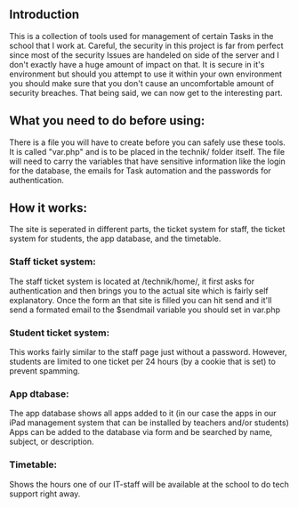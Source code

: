 ## Introduction 
This is a collection of tools used for management of certain Tasks in the school that I work at.
Careful, the security in this project is far from perfect since most of the security Issues are handeled on side of the server and I don't exactly have a huge amount of impact on that. It is secure in it's environment but should you attempt to use it within your own environment you should make sure that you don't cause an uncomfortable amount of security breaches. That being said, we can now get to the interesting part.

## What you need to do before using:

There is a file you will have to create before you can safely use these tools. It is called "var.php" and is to be placed in the technik/ folder itself. The file will need to carry the variables that have sensitive information like the login for the database, the emails for Task automation and the passwords for authentication.

## How it works:

The site is seperated in different parts, the ticket system for staff, the ticket system for students, the app database, and the timetable.

### Staff ticket system:

The staff ticket system is located at /technik/home/, it first asks for authentication and then brings you to the actual site which is fairly self explanatory. Once the form an that site is filled you can hit send and it'll send a formated email to the $sendmail variable you should set in var.php 

### Student ticket system:

This works fairly similar to the staff page just without a password. However, students are limited to one ticket per 24 hours (by a cookie that is set) to prevent spamming.

### App dtabase:

The app database shows all apps added to it (in our case the apps in our iPad management system that can be installed by teachers and/or students) Apps can be added to the database via form and be searched by name, subject, or description.

### Timetable:

Shows the hours one of our IT-staff will be available at the school to do tech support right away.